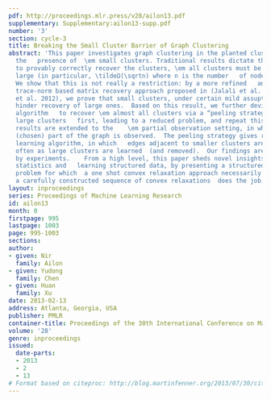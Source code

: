 ```yaml
---
pdf: http://proceedings.mlr.press/v28/ailon13.pdf
supplementary: Supplementary:ailon13-supp.pdf
number: '3'
section: cycle-3
title: Breaking the Small Cluster Barrier of Graph Clustering
abstract: 'This paper investigates graph clustering in the planted cluster model in
  the   presence of  \em small clusters. Traditional results dictate that for an   algorithm
  to provably correctly recover the clusters, \em all clusters must be   sufficiently
  large (in particular, \tildeΩ(\sqrtn) where n is the number   of nodes of the graph).
  We show that this is not really a restriction: by a more refined   analysis of the
  trace-norm based matrix recovery approach proposed in (Jalali et al. 2011) and (Chen
  et al. 2012), we prove that small clusters, under certain mild assuptions, do not
  hinder recovery of large ones.  Based on this result, we further devise an iterative
  algorithm   to recover \em almost all clusters via a “peeling strategy”, i.e., recover
  large clusters   first, leading to a reduced problem, and repeat this procedure.   These
  results are extended to the    \em partial observation setting, in which only a
  (chosen) part of the graph is observed.  The peeling strategy gives rise to an active
  learning algorithm, in which   edges adjacent to smaller clusters are queried more
  often as large clusters are learned  (and removed).  Our findings are supported
  by experiments.    From a high level, this paper sheds novel insights on high-dimesional
  statistics and   learning structured data, by presenting a structured matrix learning
  problem for which  a one shot convex relaxation approach necessarily fails, but
  a carefully constructed sequence of convex relaxations  does the job.'
layout: inproceedings
series: Proceedings of Machine Learning Research
id: ailon13
month: 0
firstpage: 995
lastpage: 1003
page: 995-1003
sections: 
author:
- given: Nir
  family: Ailon
- given: Yudong
  family: Chen
- given: Huan
  family: Xu
date: 2013-02-13
address: Atlanta, Georgia, USA
publisher: PMLR
container-title: Proceedings of the 30th International Conference on Machine Learning
volume: '28'
genre: inproceedings
issued:
  date-parts:
  - 2013
  - 2
  - 13
# Format based on citeproc: http://blog.martinfenner.org/2013/07/30/citeproc-yaml-for-bibliographies/
---
```

